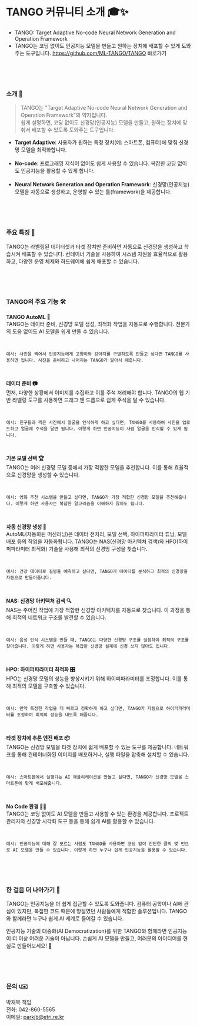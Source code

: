 # TANGO 커뮤니티 소개 🎓✨
- TANGO: Target Adaptive No-code Neural Network Generation and Operation Framework
- TANGO는 코딩 없이도 인공지능 모델을 만들고 원하는 장치에 배포할 수 있게 도와주는 도구입니다.
<a href="https://github.com/ML-TANGO/TANGO" target="_blank">https://github.com/ML-TANGO/TANGO 바로가기</a>
<br>
<br>
<br>

### 소개 🚀
> TANGO는 "Target Adaptive No-code Neural Network Generation and Operation Framework"의 약자입니다. 
<br>쉽게 설명하면, 코딩 없이도 신경망(인공지능) 모델을 만들고, 원하는 장치에 맞춰서 배포할 수 있도록 도와주는 도구입니다.

- **Target Adaptive**: 사용자가 원하는 특정 장치(예: 스마트폰, 컴퓨터)에 맞춰 신경망 모델을 최적화합니다.<br><br>
- **No-code**: 프로그래밍 지식이 없어도 쉽게 사용할 수 있습니다. 복잡한 코딩 없이도 인공지능을 활용할 수 있게 합니다.<br><br>
- **Neural Network Generation and Operation Framework**: 신경망(인공지능) 모델을 자동으로 생성하고, 운영할 수 있는 틀(framework)을 제공합니다.<br>


<br>
<br>
<br>

### 주요 특징 🌟
TANGO는 라벨링된 데이터셋과 타겟 장치만 준비하면 자동으로 신경망을 생성하고 학습시켜 배포할 수 있습니다. 
컨테이너 기술을 사용하여 시스템 자원을 효율적으로 활용하고, 다양한 운영 체제와 하드웨어에 쉽게 배포할 수 있습니다.

<br>
<br>
<br>

### TANGO의 주요 기능 🛠️

**TANGO AutoML 🧠**  
TANGO는 데이터 준비, 신경망 모델 생성, 최적화 작업을 자동으로 수행합니다. 전문가의 도움 없이도 AI 모델을 쉽게 만들 수 있습니다.  
```


예시: 사진을 찍어서 인공지능에게 고양이와 강아지를 구별하도록 만들고 싶다면 TANGO를 사용하면 됩니다. 사진을 준비하고 나머지는 TANGO가 알아서 해줍니다.
```
<br>

**데이터 준비 📷**  
먼저, 다양한 상황에서 이미지를 수집하고 이를 주석 처리해야 합니다. TANGO의 웹 기반 라벨링 도구를 사용하면 드래그 앤 드롭으로 쉽게 주석을 달 수 있습니다.  
```


예시: 친구들과 찍은 사진에서 얼굴을 인식하게 하고 싶다면, TANGO를 사용하여 사진을 업로드하고 얼굴에 주석을 달면 됩니다. 이렇게 하면 인공지능이 사람 얼굴을 인식할 수 있게 됩니다.
```

<br>

**기본 모델 선택 🏆**  
TANGO는 여러 신경망 모델 중에서 가장 적합한 모델을 추천합니다. 이를 통해 효율적으로 신경망을 생성할 수 있습니다.  
```


예시: 영화 추천 시스템을 만들고 싶다면, TANGO가 가장 적합한 신경망 모델을 추천해줍니다. 이렇게 하면 사용자는 복잡한 알고리즘을 이해하지 않아도 됩니다.
```

<br>


**자동 신경망 생성 🤖**  
AutoML(자동화된 머신러닝)은 데이터 전처리, 모델 선택, 하이퍼파라미터 튜닝, 모델 배포 등의 작업을 자동화합니다. TANGO는 NAS(신경망 아키텍처 검색)와 HPO(하이퍼파라미터 최적화) 기술을 사용해 최적의 신경망 구성을 찾습니다.  
```


예시: 건강 데이터로 질병을 예측하고 싶다면, TANGO가 데이터를 분석하고 최적의 신경망을 자동으로 만들어줍니다.
```

<br>

**NAS: 신경망 아키텍처 검색 🔍**  
NAS는 주어진 작업에 가장 적합한 신경망 아키텍처를 자동으로 찾습니다. 이 과정을 통해 최적의 네트워크 구조를 발견할 수 있습니다.  
```


예시: 음성 인식 시스템을 만들 때, TANGO는 다양한 신경망 구조를 실험하여 최적의 구조를 찾아줍니다. 이렇게 하면 사용자는 복잡한 신경망 설계에 신경 쓰지 않아도 됩니다.
```


<br>

**HPO: 하이퍼파라미터 최적화 🎛️**  
HPO는 신경망 모델의 성능을 향상시키기 위해 하이퍼파라미터를 조정합니다. 이를 통해 최적의 모델을 구축할 수 있습니다.  
```


예시: 만약 특정한 작업을 더 빠르고 정확하게 하고 싶다면, TANGO가 자동으로 하이퍼파라미터를 조정하여 최적의 성능을 내도록 해줍니다.
```


<br>

**타겟 장치에 추론 엔진 배포 📦**  
TANGO는 신경망 모델을 타겟 장치에 쉽게 배포할 수 있는 도구를 제공합니다. 네트워크를 통해 컨테이너화된 이미지를 배포하거나, 실행 파일을 압축해 설치할 수 있습니다.  
```


예시: 스마트폰에서 실행되는 AI 애플리케이션을 만들고 싶다면, TANGO가 신경망 모델을 스마트폰에 맞게 배포해줍니다.
```


<br>


**No Code 환경 👩‍💻**  
TANGO는 코딩 없이도 AI 모델을 만들고 사용할 수 있는 환경을 제공합니다. 프로젝트 관리자와 신경망 시각화 도구 등을 통해 쉽게 AI를 활용할 수 있습니다.  
```


예시: 인공지능에 대해 잘 모르는 사람도 TANGO를 사용하면 코딩 없이 간단한 클릭 몇 번으로 AI 모델을 만들 수 있습니다. 이렇게 하면 누구나 쉽게 인공지능을 활용할 수 있습니다.
```

<br>
<br>
<br>

### 한 걸음 더 나아가기 🚀
TANGO는 인공지능을 더 쉽게 접근할 수 있도록 도와줍니다. 컴퓨터 공학이나 AI에 관심이 있지만, 복잡한 코드 때문에 망설였던 사람들에게 적합한 솔루션입니다. TANGO와 함께라면 누구나 쉽게 AI 세계로 들어갈 수 있습니다.


인공지능 기술의 대중화(AI Democratization)를 위한 TANGO와 함께라면 인공지능이 더 이상 어려운 기술이 아닙니다. 손쉽게 AI 모델을 만들고, 여러분의 아이디어를 현실로 만들어보세요! 🌈


<br>
<br>
<br>

### 문의 📞✉️
박재복 책임  
전화: 042-860-5565  
이메일: [parkjb@etri.re.kr](mailto:parkjb@etri.re.kr)
